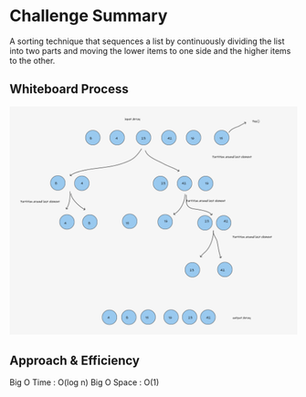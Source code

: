 # Challenge Summary

A sorting technique that sequences a list by continuously dividing the list into two parts and moving the lower items to one side and the higher items to the other.

## Whiteboard Process

![image](./assets/Quick-Sort.png)

## Approach & Efficiency

Big O Time : O(log n)
Big O Space : O(1)
